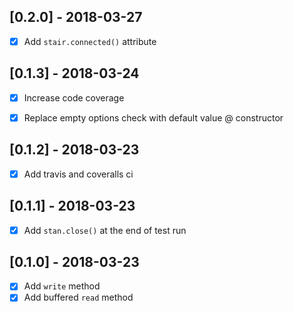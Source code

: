 [0.2.0] - 2018-03-27
--------------------
- [x] Add `stair.connected()` attribute


[0.1.3] - 2018-03-24
--------------------
- [x] Increase code coverage
- [x] Replace empty options check with default value @ constructor


[0.1.2] - 2018-03-23
--------------------
- [x] Add travis and coveralls ci


[0.1.1] - 2018-03-23
--------------------
- [x] Add `stan.close()` at the end of test run


[0.1.0] - 2018-03-23
--------------------
- [x] Add `write` method
- [x] Add buffered `read` method
